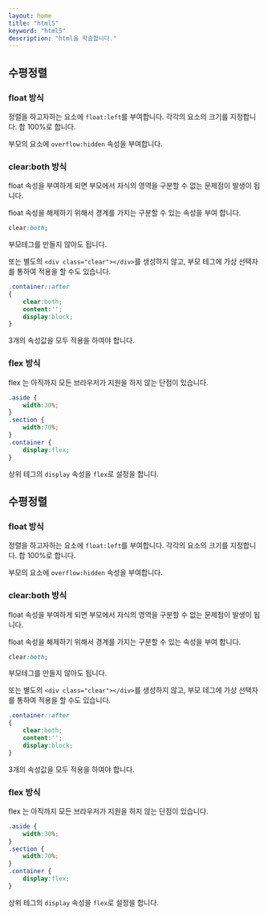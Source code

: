 ```yaml
---
layout: home
title: "html5"
keyword: "html5"
description: "html을 학습합니다."
---
```


## 수평정렬

### float 방식

정렬을 하고자하는 요소에 `float:left`를 부여합니다.
각각의 요소의 크기를 지정합니다. 합 100%로 합니다.

부모의 요소에 `overflow:hidden` 속성을 부여합니다.

### clear:both 방식
float 속성을 부여하게 되면 부모에서 자식의 영역을 구분할 수 없는 문제점이 발생이 됩니다.

float 속성을 해제하기 위해서 경계를 가지는 구분할 수 있는 속성을 부여 합니다.

```css
clear:both;
```

부모테그를 만들지 않아도 됩니다.

또는 별도의 `<div class="clear"></div>`를 생성하지 않고, 부모 테그에 가상 선택자를 통하여 적용을 할 수도 있습니다.

```css
.container::after
{
    clear:both;
    content:'';
    display:block;
}
```
3개의 속성값을 모두 적용을 하여야 합니다.


### flex 방식
flex 는 아직까지 모든 브라우저가 지원을 하지 않는 단점이 있습니다.

```css
.aside {
    width:30%;
}
.section {
    width:70%;
}
.container {
    display:flex;
}
```

상위 테그의 `display` 속성을 `flex`로 설정을 합니다.




## 수평정렬

### float 방식

정렬을 하고자하는 요소에 `float:left`를 부여합니다.
각각의 요소의 크기를 지정합니다. 합 100%로 합니다.

부모의 요소에 `overflow:hidden` 속성을 부여합니다.

### clear:both 방식
float 속성을 부여하게 되면 부모에서 자식의 영역을 구분할 수 없는 문제점이 발생이 됩니다.

float 속성을 해제하기 위해서 경계를 가지는 구분할 수 있는 속성을 부여 합니다.

```css
clear:both;
```

부모테그를 만들지 않아도 됩니다.

또는 별도의 `<div class="clear"></div>`를 생성하지 않고, 부모 테그에 가상 선택자를 통하여 적용을 할 수도 있습니다.

```css
.container::after
{
    clear:both;
    content:'';
    display:block;
}
```
3개의 속성값을 모두 적용을 하여야 합니다.


### flex 방식
flex 는 아직까지 모든 브라우저가 지원을 하지 않는 단점이 있습니다.

```css
.aside {
    width:30%;
}
.section {
    width:70%;
}
.container {
    display:flex;
}
```

상위 테그의 `display` 속성을 `flex`로 설정을 합니다.



